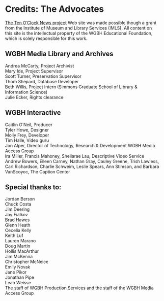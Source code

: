 # Credits: The Advocates
  
[The Ten O’Clock News project](/collections/tocn-the-ten-o-clock-news)
 Web site was made possible though a grant from the Institute 
of Museum and Library Services (IMLS). All content on this site is the 
intellectual property of the WGBH Educational Foundation, which is solely 
responsible for this work.

## WGBH Media Library and Archives
Andrea McCarty, Project Archivist</br>
Mary Ide, Project Supervisor</br>
Scott Turner, Preservation Supervisor</br>
Thom Shepard, Database Developer</br>
Beth Willis, Project Intern (Simmons Graduate School of Library & Information Science)</br>
Julie Ecker, Rights clearance</br>

## WGBH Interactive
Caitlin O’Neil, Producer</br>
Tyler Howe, Designer</br>
Molly Frey, Developer</br>
Tim Halle, Video guru</br>
Jon Alper, Director of Technology, Research & Development
WGBH Media Access Group</br>
Ira Miller, Francis Mahoney, Sheilarae Lau, Descriptive Video 
Service</br>
Andrew Bowers, Eileen Carney, Nathan Gray, Cauley Greene, Trish Lawless, 
Carl Richardson, Charlie Schweim, Leslie Spears, Ann Stimson, and Barbara 
VanScoyoc, The Caption Center</br>

## Special thanks to:
Jordan Berson</br>
Chuck Costa</br>
Jim Deering</br>
Jay Fialkov</br>
Brad Hawes</br>
Glenn Heath</br>
Cecelia Kelly</br>
Keith Luf</br>
Lauren Marano</br>
Doug Martin</br>
Hollis MacArthur</br>
Jim McKenna</br>
Christopher McNeice</br>
Emily Novak</br>
Jane Pikor</br>
Jonathan Pipe</br>
Leah Weisse</br>
The staff of WGBH Production Services and the staff of the WGBH Media Access Group</br>
  
  
  
